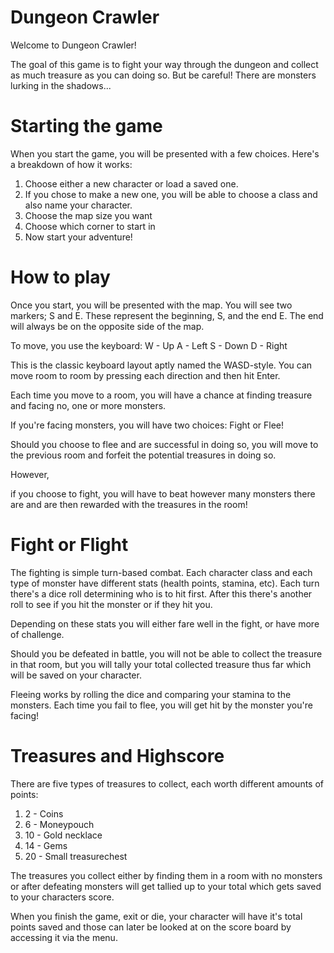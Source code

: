 Dungeon Crawler
===============

Welcome to Dungeon Crawler!

The goal of this game is to fight your way through the dungeon and
collect as much treasure as you can doing so. But be careful! There
are monsters lurking in the shadows...



Starting the game
=================

When you start the game, you will be presented with a few choices.
Here's a breakdown of how it works:

1. Choose either a new character or load a saved one.
2. If you chose to make a new one, you will be able to choose a
   class and also name your character.
3. Choose the map size you want
4. Choose which corner to start in
5. Now start your adventure!


How to play
===========

Once you start, you will be presented with the map. You will see
two markers; S and E. These represent the beginning, S, and the end
E. The end will always be on the opposite side of the map.

To move, you use the keyboard:
W - Up
A - Left
S - Down
D - Right

This is the classic keyboard layout aptly named the WASD-style.
You can move room to room by pressing each direction and then hit
Enter.

Each time you move to a room, you will have a chance at finding 
treasure and facing no, one or more monsters.

If you're facing monsters, you will have two choices: Fight or 
Flee!

Should you choose to flee and are successful in doing so, you will
move to the previous room and forfeit the potential treasures in
doing so.

However,

if you choose to fight, you will have to beat however many monsters
there are and are then rewarded with the treasures in the room!


Fight or Flight
===============

The fighting is simple turn-based combat. Each character class and
each type of monster have different stats (health points, stamina, etc).
Each turn there's a dice roll determining who is to hit first. After this
there's another roll to see if you hit the monster or if they hit you.

Depending on these stats you will either fare well in the fight, or
have more of challenge.

Should you be defeated in battle, you will not be able to collect the
treasure in that room, but you will tally your total collected treasure
thus far which will be saved on your character.

Fleeing works by rolling the dice and comparing your stamina to the
monsters. Each time you fail to flee, you will get hit by the monster
you're facing!


Treasures and Highscore
=======================

There are five types of treasures to collect, each worth different 
amounts of points:

1.  2 - Coins
2.  6 - Moneypouch
3. 10 - Gold necklace
4. 14 - Gems
5. 20 - Small treasurechest

The treasures you collect either by finding them in a room with no
monsters or after defeating monsters will get tallied up to your total
which gets saved to your characters score.

When you finish the game, exit or die, your character will have it's 
total points saved and those can later be looked at on the score board
by accessing it via the menu.